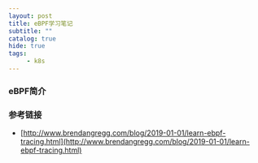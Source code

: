 ```yaml
---
layout: post
title: eBPF学习笔记
subtitle: ""
catalog: true
hide: true
tags:
     - k8s
---
```


### eBPF简介


### 参考链接

- [http://www.brendangregg.com/blog/2019-01-01/learn-ebpf-tracing.html](http://www.brendangregg.com/blog/2019-01-01/learn-ebpf-tracing.html)